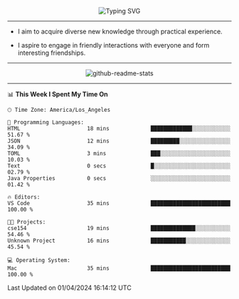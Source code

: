 <p align="center">
  <img src="https://readme-typing-svg.demolab.com?font=Fira+Code&weight=500&size=32&duration=2500&pause=1600&center=true&vCenter=true&random=false&width=1024&height=64&lines=Hi+there+%F0%9F%91%8B;I'm+delighted+you+could+make+it+here+%F0%9F%8E%89;I'm+Harry%2C+a+college+student+still+finding+my+way" alt="Typing SVG" />
</p>


---


- I aim to acquire diverse new knowledge through practical experience.

- I aspire to engage in friendly interactions with everyone and form interesting friendships.


---


<p align="center">
  <img src="https://github-readme-stats.vercel.app/api?username=Harry-Jing&show_icons=true" alt="github-readme-stats"/>
</p>


---

<!--START_SECTION:waka-->
📊 **This Week I Spent My Time On** 

```text
🕑︎ Time Zone: America/Los_Angeles

💬 Programming Languages: 
HTML                     18 mins             █████████████░░░░░░░░░░░░   51.67 % 
JSON                     12 mins             █████████░░░░░░░░░░░░░░░░   34.09 % 
TOML                     3 mins              ███░░░░░░░░░░░░░░░░░░░░░░   10.03 % 
Text                     0 secs              █░░░░░░░░░░░░░░░░░░░░░░░░   02.79 % 
Java Properties          0 secs              ░░░░░░░░░░░░░░░░░░░░░░░░░   01.42 % 

🔥 Editors: 
VS Code                  35 mins             █████████████████████████   100.00 % 

🐱‍💻 Projects: 
cse154                   19 mins             ██████████████░░░░░░░░░░░   54.46 % 
Unknown Project          16 mins             ███████████░░░░░░░░░░░░░░   45.54 % 

💻 Operating System: 
Mac                      35 mins             █████████████████████████   100.00 % 
```


 Last Updated on 01/04/2024 16:14:12 UTC
<!--END_SECTION:waka-->
